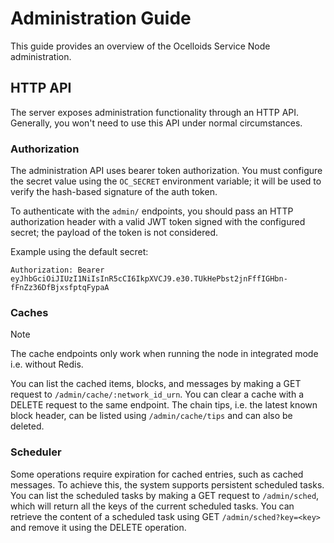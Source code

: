 # Administration Guide

This guide provides an overview of the Ocelloids Service Node administration.

## HTTP API

The server exposes administration functionality through an HTTP API. Generally, you won't need to use this API under normal circumstances.

### Authorization

The administration API uses bearer token authorization. You must configure the secret value using the `OC_SECRET` environment variable; it will be used to verify the hash-based signature of the auth token.

To authenticate with the `admin/` endpoints, you should pass an HTTP authorization header with a valid JWT token signed with the configured secret; the payload of the token is not considered.

Example using the default secret:
```
Authorization: Bearer eyJhbGciOiJIUzI1NiIsInR5cCI6IkpXVCJ9.e30.TUkHePbst2jnFffIGHbn-fFnZz36DfBjxsfptqFypaA
```

### Caches

> [!NOTE]
> The cache endpoints only work when running the node in integrated mode i.e. without Redis.

You can list the cached items, blocks, and messages by making a GET request to `/admin/cache/:network_id_urn`.
You can clear a cache with a DELETE request to the same endpoint.
The chain tips, i.e. the latest known block header, can be listed using `/admin/cache/tips` and can also be deleted.

### Scheduler

Some operations require expiration for cached entries, such as cached messages. To achieve this, the system supports persistent scheduled tasks.
You can list the scheduled tasks by making a GET request to `/admin/sched`, which will return all the keys of the current scheduled tasks.
You can retrieve the content of a scheduled task using GET `/admin/sched?key=<key>` and remove it using the DELETE operation.


